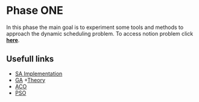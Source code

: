 # Phase ONE
In this phase the main goal is to experiment some tools and methods to approach the dynamic scheduling problem.
To access notion problem click **[here](https://www.notion.so/Production-Planning-Research-924ab7ad304648f7988d532dea0e299e)**.

## Usefull links

+ [SA Implementation](https://github.com/Morigawa/jobshop_scheduling)
+ [GA](https://github.com/Simonig/JSSP-GA)
  +[Theory](https://github.com/PO-LAB/Intelligent-Manufacturing-Systems/blob/master/GA_Application_Job_Shop_Problem/JSP.md)
+ [ACO](https://github.com/luizhemelo/CN_TrabalhoPratico02)
+ [PSO]()


